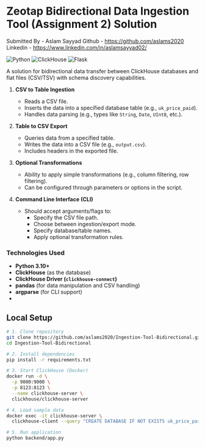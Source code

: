 # Zeotap Bidirectional Data Ingestion Tool (Assignment 2) Solution 

Submitted By - Aslam Sayyad
Github - https://github.com/aslams2020
Linkedin - https://www.linkedin.com/in/aslamsayyad02/

![Python](https://img.shields.io/badge/Python-3.8+-blue)
![ClickHouse](https://img.shields.io/badge/ClickHouse-24.3-yellow)
![Flask](https://img.shields.io/badge/Flask-2.3-green)

A solution for bidirectional data transfer between ClickHouse databases and flat files (CSV/TSV) with schema discovery capabilities.

1. **CSV to Table Ingestion**
   - Reads a CSV file.
   - Inserts the data into a specified database table (e.g., `uk_price_paid`).
   - Handles data parsing (e.g., types like `String`, `Date`, `UInt8`, etc.).

2. **Table to CSV Export**
   - Queries data from a specified table.
   - Writes the data into a CSV file (e.g., `output.csv`).
   - Includes headers in the exported file.

3. **Optional Transformations**
   - Ability to apply simple transformations (e.g., column filtering, row filtering).
   - Can be configured through parameters or options in the script.

4. **Command Line Interface (CLI)**
   - Should accept arguments/flags to:
     - Specify the CSV file path.
     - Choose between ingestion/export mode.
     - Specify database/table names.
     - Apply optional transformation rules.


### Technologies Used
- **Python 3.10+**
- **ClickHouse** (as the database)
- **ClickHouse Driver (`clickhouse-connect`)**
- **pandas** (for data manipulation and CSV handling)
- **argparse** (for CLI support)
- 
## Local Setup

```bash
# 1. Clone repository
git clone https://github.com/aslams2020/Ingestion-Tool-Bidirectional.git
cd Ingestion-Tool-Bidirectional

# 2. Install dependencies
pip install -r requirements.txt

# 3. Start ClickHouse (Docker)
docker run -d \
  -p 9000:9000 \
  -p 8123:8123 \
  --name clickhouse-server \
  clickhouse/clickhouse-server

# 4. Load sample data
docker exec -it clickhouse-server \
  clickhouse-client --query "CREATE DATABASE IF NOT EXISTS uk_price_paid"

# 5. Run application
python backend/app.py

```


